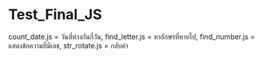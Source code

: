 # Test_Final_JS
count_date.js = วันที่ห่างกันกี่วัน, find_letter.js = หาอักษรที่หายไป, find_number.js = แสดงข้อความที่มีเลข,  str_rotate.js = กลับคำ
